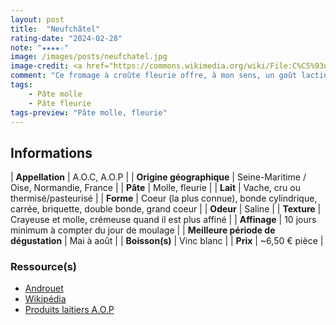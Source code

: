 ```yaml
---
layout: post
title:  "Neufchâtel"
rating-date: "2024-02-28"
note: "★★★★☆"
image: /images/posts/neufchatel.jpg
image-credit: <a href="https://commons.wikimedia.org/wiki/File:C%C5%93urs_de_Neufch%C3%A2tel_01.jpg" target="_blank">Coyau / Wikimedia Commons</a>
comment: "Ce fromage à croûte fleurie offre, à mon sens, un goût lactique salé. Les premiers millimètres de sa pâte sont souvent crémeux alors que le coeur va être plus crayeux. On peut également percevoir une légère acidité. Je l'apprécie également dans des recettes de cuisine."
tags:
    - Pâte molle
    - Pâte fleurie
tags-preview: "Pâte molle, fleurie"
---
```


## Informations

| **Appellation** | A.O.C, A.O.P |
| **Origine géographique** | Seine-Maritime / Oise, Normandie, France  |
| **Pâte** | Molle, fleurie |
| **Lait** | Vache, cru ou thermisé/pasteurisé |
| **Forme** | Coeur (la plus connue), bonde cylindrique, carrée, briquette, double bonde, grand coeur |
| **Odeur** | Saline |
| **Texture** | Crayeuse et molle, crémeuse quand il est plus affiné |
| **Affinage** | 10 jours minimum à compter du jour de moulage |
| **Meilleure période de dégustation** | Mai à août |
| **Boisson(s)** | Vinc blanc |
| **Prix** | ~6,50 € pièce |

### Ressource(s)
* [Androuet](https://androuet.com/coeur-de-neufchatel-108.html)
* [Wikipédia](https://fr.wikipedia.org/wiki/Neufch%C3%A2tel_(fromage))
* [Produits laitiers A.O.P](https://www.produits-laitiers-aop.fr/produits/neufchatel/)